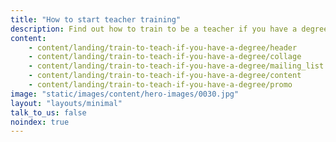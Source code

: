 ```yaml
---
title: "How to start teacher training"
description: Find out how to train to be a teacher if you have a degree, including what qualifications you can get and how to fund your training.
content:
    - content/landing/train-to-teach-if-you-have-a-degree/header
    - content/landing/train-to-teach-if-you-have-a-degree/collage
    - content/landing/train-to-teach-if-you-have-a-degree/mailing_list
    - content/landing/train-to-teach-if-you-have-a-degree/content
    - content/landing/train-to-teach-if-you-have-a-degree/promo
image: "static/images/content/hero-images/0030.jpg"
layout: "layouts/minimal"
talk_to_us: false
noindex: true
---
```

